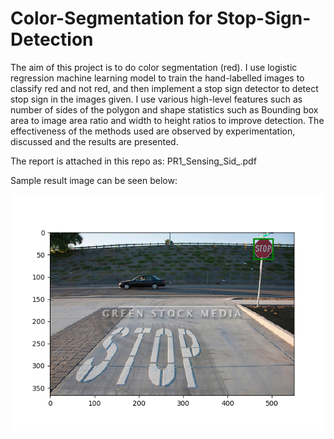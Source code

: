 # Color-Segmentation for Stop-Sign-Detection

The aim of this project is to do color segmentation
(red). I use logistic regression machine learning model to train
the hand-labelled images to classify red and not red, and then
implement a stop sign detector to detect stop sign in the images
given. I use various high-level features such as number of sides
of the polygon and shape statistics such as Bounding box area
to image area ratio and width to height ratios to improve
detection. The effectiveness of the methods used are observed
by experimentation, discussed and the results are presented.

The report is attached in this repo as: PR1_Sensing_Sid_.pdf

Sample result image can be seen below:

![Image Description](31.png)


